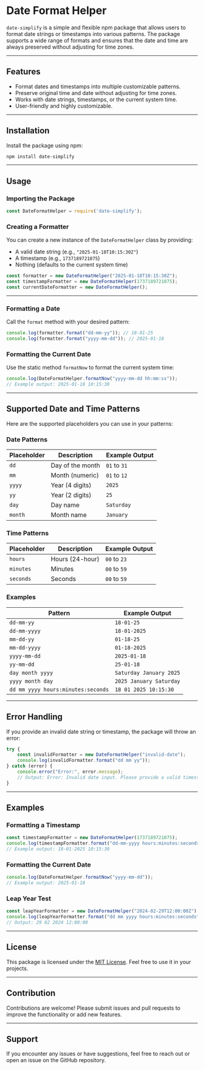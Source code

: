 # Date Format Helper

`date-simplify` is a simple and flexible npm package that allows users to format date strings or timestamps into various patterns. The package supports a wide range of formats and ensures that the date and time are always preserved without adjusting for time zones.

---

## Features

- Format dates and timestamps into multiple customizable patterns.
- Preserve original time and date without adjusting for time zones.
- Works with date strings, timestamps, or the current system time.
- User-friendly and highly customizable.

---

## Installation

Install the package using npm:

```bash
npm install date-simplify
```

---

## Usage

### Importing the Package

```javascript
const DateFormatHelper = require('date-simplify');
```

### Creating a Formatter

You can create a new instance of the `DateFormatHelper` class by providing:
- A valid date string (e.g., `"2025-01-18T10:15:30Z"`)
- A timestamp (e.g., `1737189721075`)
- Nothing (defaults to the current system time)

```javascript
const formatter = new DateFormatHelper("2025-01-18T10:15:30Z");
const timestampFormatter = new DateFormatHelper(1737189721075);
const currentDateFormatter = new DateFormatHelper();
```

---

### Formatting a Date

Call the `format` method with your desired pattern:

```javascript
console.log(formatter.format("dd-mm-yy")); // 18-01-25
console.log(formatter.format("yyyy-mm-dd")); // 2025-01-18
```

### Formatting the Current Date

Use the static method `formatNow` to format the current system time:

```javascript
console.log(DateFormatHelper.formatNow("yyyy-mm-dd hh:mm:ss"));
// Example output: 2025-01-18 10:15:30
```

---

## Supported Date and Time Patterns

Here are the supported placeholders you can use in your patterns:

### Date Patterns
| Placeholder | Description          | Example Output       |
|-------------|----------------------|----------------------|
| `dd`        | Day of the month     | `01` to `31`         |
| `mm`        | Month (numeric)      | `01` to `12`         |
| `yyyy`      | Year (4 digits)      | `2025`               |
| `yy`        | Year (2 digits)      | `25`                 |
| `day`       | Day name             | `Saturday`           |
| `month`     | Month name           | `January`            |

### Time Patterns
| Placeholder   | Description          | Example Output       |
|---------------|----------------------|----------------------|
| `hours`       | Hours (24-hour)      | `00` to `23`         |
| `minutes`     | Minutes              | `00` to `59`         |
| `seconds`     | Seconds              | `00` to `59`         |

### Examples
| Pattern                | Example Output       |
|------------------------|----------------------|
| `dd-mm-yy`             | `18-01-25`          |
| `dd-mm-yyyy`           | `18-01-2025`        |
| `mm-dd-yy`             | `01-18-25`          |
| `mm-dd-yyyy`           | `01-18-2025`        |
| `yyyy-mm-dd`           | `2025-01-18`        |
| `yy-mm-dd`             | `25-01-18`          |
| `day month yyyy`       | `Saturday January 2025` |
| `yyyy month day`       | `2025 January Saturday` |
| `dd mm yyyy hours:minutes:seconds` | `18 01 2025 10:15:30` |

---

## Error Handling

If you provide an invalid date string or timestamp, the package will throw an error:

```javascript
try {
    const invalidFormatter = new DateFormatHelper("invalid-date");
    console.log(invalidFormatter.format("dd mm yy"));
} catch (error) {
    console.error("Error:", error.message);
    // Output: Error: Invalid date input. Please provide a valid timestamp or date string.
}
```

---

## Examples

### Formatting a Timestamp

```javascript
const timestampFormatter = new DateFormatHelper(1737189721075);
console.log(timestampFormatter.format("dd-mm-yyyy hours:minutes:seconds"));
// Example output: 18-01-2025 10:15:30
```

### Formatting the Current Date

```javascript
console.log(DateFormatHelper.formatNow("yyyy-mm-dd"));
// Example output: 2025-01-18
```

### Leap Year Test

```javascript
const leapYearFormatter = new DateFormatHelper("2024-02-29T12:00:00Z");
console.log(leapYearFormatter.format("dd mm yyyy hours:minutes:seconds"));
// Output: 29 02 2024 12:00:00
```

---

## License

This package is licensed under the [MIT License](LICENSE). Feel free to use it in your projects.

---

## Contribution

Contributions are welcome! Please submit issues and pull requests to improve the functionality or add new features.

---

## Support

If you encounter any issues or have suggestions, feel free to reach out or open an issue on the GitHub repository.

